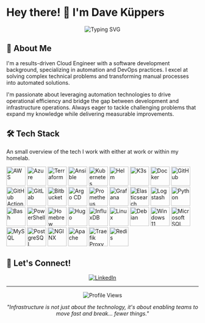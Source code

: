 # Hey there! 👋 I'm Dave Küppers

<div align="center">
  <img src="https://readme-typing-svg.herokuapp.com?font=Fira+Code&pause=1000&color=2E9EF7&center=true&vCenter=true&width=435&lines=Cloud Engineer;Problem+Solver;Nerd;Always+Learning+Something+New" alt="Typing SVG" />
</div>

## 🚀 About Me

I'm a results-driven Cloud Engineer with a software development background, specializing in automation and DevOps practices. I excel at solving complex technical problems and transforming manual processes into automated solutions.

I'm passionate about leveraging automation technologies to drive operational efficiency and bridge the gap between development and infrastructure operations. Always eager to tackle challenging problems that expand my knowledge while delivering measurable improvements.


## 🛠️ Tech Stack

An small overview of the tech I work with either at work or within my homelab.


<img src="https://icon.icepanel.io/Technology/png-shadow-512/AWS.png" alt="AWS" width="50"/> <img src="https://icon.icepanel.io/Technology/svg/Azure.svg" alt="Azure" width="50"/> <img src="https://icon.icepanel.io/Technology/svg/HashiCorp-Terraform.svg" alt="Terraform" width="50"/> <img src="https://icon.icepanel.io/Technology/png-shadow-512/Ansible.png" alt="Ansible" width="50"/> <img src="https://icon.icepanel.io/Technology/svg/Kubernetes.svg" alt="Kubernetes" width="50"/> <img src="https://icon.icepanel.io/Technology/png-shadow-512/Helm.png" alt="Helm" width="50"/> <img src="https://icon.icepanel.io/Technology/svg/K3s.svg" alt="K3s" width="50"/> <img src="https://icon.icepanel.io/Technology/svg/Docker.svg" alt="Docker" width="50"/> <img src="https://icon.icepanel.io/Technology/png-shadow-512/GitHub.png" width="50" alt="GitHub"> <img src="https://icon.icepanel.io/Technology/svg/GitHub-Actions.svg" width="50" alt="GitHub Actions"> <img src="https://icon.icepanel.io/Technology/svg/GitLab.svg" width="50" alt="GitLab"> <img src="https://icon.icepanel.io/Technology/svg/BitBucket.svg" width="50" alt="Bitbucket"> <img src="https://icon.icepanel.io/Technology/svg/Argo-CD.svg" width="50" alt="Argo CD"> <img src="https://icon.icepanel.io/Technology/svg/Prometheus.svg" width="50" alt="Prometheus"> <img src="https://icon.icepanel.io/Technology/svg/Grafana.svg" width="50" alt="Grafana"> <img src="https://icon.icepanel.io/Technology/png-shadow-512/Elastic-Search.png" width="50" alt="Elasticsearch"> <img src="https://icon.icepanel.io/Technology/svg/Logstash.svg" width="50" alt="Logstash"> <img src="https://icon.icepanel.io/Technology/svg/Python.svg" width="50" alt="Python"> <img src="https://icon.icepanel.io/Technology/png-shadow-512/Bash.png" width="50" alt="Bash"> <img src="https://icon.icepanel.io/Technology/png-shadow-512/Powershell.png" width="50" alt="PowerShell"> <img src="https://icon.icepanel.io/Technology/svg/Homebrew.svg" width="50" alt="Homebrew"> <img src="https://icon.icepanel.io/Technology/svg/Hugo.svg" width="50" alt="Hugo"> <img src="https://icon.icepanel.io/Technology/png-shadow-512/InfluxDB.png" width="50" alt="InfluxDB"> <img src="https://icon.icepanel.io/Technology/png-shadow-512/Linux.png" width="50" alt="Linux"> <img src="https://icon.icepanel.io/Technology/svg/Debian.svg" width="50" alt="Debian"> <img src="https://icon.icepanel.io/Technology/svg/Windows-11.svg" width="50" alt="Windows 11"> <img src="https://icon.icepanel.io/Technology/png-shadow-512/Microsoft-SQL-Server.png" width="50" alt="Microsoft SQL Server"> <img src="https://icon.icepanel.io/Technology/svg/MySQL.svg" width="50" alt="MySQL"> <img src="https://icon.icepanel.io/Technology/svg/PostgresSQL.svg" width="50" alt="PostgreSQL"> <img src="https://icon.icepanel.io/Technology/svg/NGINX.svg" width="50" alt="NGINX"> <img src="https://icon.icepanel.io/Technology/svg/Apache.svg" width="50" alt="Apache"> <img src="https://icon.icepanel.io/Technology/svg/Traefik-Proxy.svg" width="50" alt="Traefik Proxy"> <img src="https://icon.icepanel.io/Technology/svg/Redis.svg" width="50" alt="Redis">


## 🤝 Let's Connect!

<div align="center">
  
[![LinkedIn](https://img.shields.io/badge/-LinkedIn-0077B5?style=for-the-badge&logo=linkedin&logoColor=white)]([your-linkedin-url](https://www.linkedin.com/in/evadnl/))

</div>

---

<div align="center">
  <img src="https://komarev.com/ghpvc/?username=evadnl&color=blueviolet&style=flat-square&label=Profile+Views" alt="Profile Views" />
</div>

<div align="center">
  
*"Infrastructure is not just about the technology, it's about enabling teams to move fast and break... fewer things."*

</div>